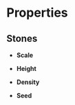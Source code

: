 

# Properties


## Stones

- **Scale**  
  
- **Height**  
  
- **Density**  
  
- **Seed**  
  



